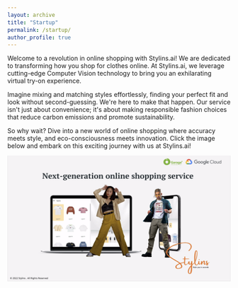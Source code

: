 ```yaml
---
layout: archive
title: "Startup"
permalink: /startup/
author_profile: true
---
```


Welcome to a revolution in online shopping with Stylins.ai! We are dedicated to transforming how you shop for clothes online. At Stylins.ai, we leverage cutting-edge Computer Vision technology to bring you an exhilarating virtual try-on experience.

Imagine mixing and matching styles effortlessly, finding your perfect fit and look without second-guessing. We're here to make that happen. Our service isn't just about convenience; it's about making responsible fashion choices that reduce carbon emissions and promote sustainability.

So why wait? Dive into a new world of online shopping where accuracy meets style, and eco-consciousness meets innovation. Click the image below and embark on this exciting journey with us at Stylins.ai!

[![video](../images/startup/Stylins_video_cover_page.png)](../images/startup/2022_Stylins_demo.mp4)
